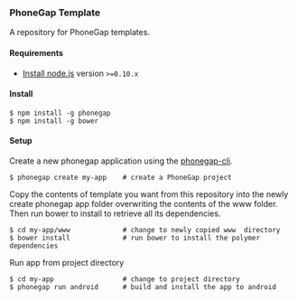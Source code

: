 ### PhoneGap Template

A repository for PhoneGap templates.

#### Requirements

- [Install node.js](http://nodejs.org/) version `>=0.10.x`

#### Install

    $ npm install -g phonegap
    $ npm install -g bower

#### Setup

Create a new phonegap application using the [phonegap-cli][phonegap-cli-url].

    $ phonegap create my-app    # create a PhoneGap project
    
Copy the contents of template you want from this repository into the newly create phonegap app folder overwriting the contents of the www folder. Then run bower to install to retrieve all its dependencies.

    $ cd my-app/www             # change to newly copied www  directory
    $ bower install             # run bower to install the polymer dependencies

Run app from project directory

    $ cd my-app                 # change to project directory
    $ phonegap run android      # build and install the app to android

[phonegap-cli-url]: http://github.com/phonegap/phonegap-cli    
